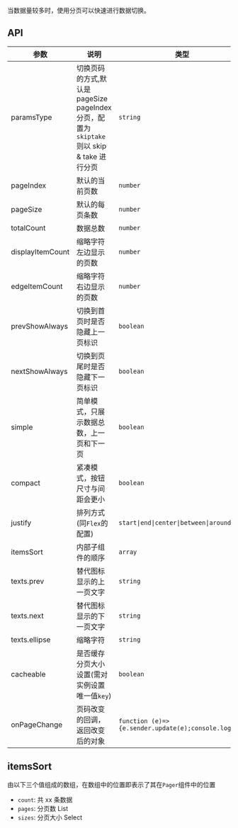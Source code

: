 当数据量较多时，使用分页可以快速进行数据切换。

## API

| 参数 | 说明 | 类型 | 默认值 |
| --- | --- | --- | --- |
| paramsType | 切换页码的方式,默认是 pageSize pageIndex 分页，配置为`skiptake`则以 skip & take 进行分页 | `string` | `default` |
| pageIndex | 默认的当前页数 | `number` | 1 |
| pageSize | 默认的每页条数 | `number` | 10 |
| totalCount | 数据总数 | `number` | 0 |
| displayItemCount | 缩略字符左边显示的页数 | `number` | 5 |
| edgeItemCount | 缩略字符右边显示的页数 | `number` | 1 |
| prevShowAlways | 切换到首页时是否隐藏上一页标识 | `boolean` | true |
| nextShowAlways | 切换到页尾时是否隐藏下一页标识 | `boolean` | true |
| simple | 简单模式，只展示数据总数，上一页和下一页 | `boolean` | false |
| compact | 紧凑模式，按钮尺寸与间距会更小 | `boolean` | false |
| justify | 排列方式(同`Flex`的配置) | `start\|end\|center\|between\|around` | end |
| itemsSort | 内部子组件的顺序 | `array` | `['count', 'pages', 'sizes']` |
| texts.prev | 替代图标显示的上一页文字 | `string` | 上一页 |
| texts.next | 替代图标显示的下一页文字 | `string` | 下一页 |
| texts.ellipse | 缩略字符 | `string` | ... |
| cacheable | 是否缓存分页大小设置(需对实例设置唯一值`key`) | `boolean` | false |
| onPageChange | 页码改变的回调，返回改变后的对象 | `function (e)=>{e.sender.update(e);console.log(e)}` | - |

## itemsSort

由以下三个值组成的数组，在数组中的位置即表示了其在`Pager`组件中的位置

- `count`: 共 xx 条数据
- `pages`: 分页数 List
- `sizes`: 分页大小 Select
